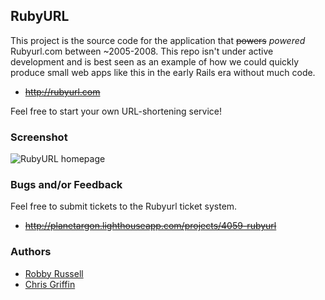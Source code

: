 ## RubyURL

This project is the source code for the application that ~~powers~~ _powered_ Rubyurl.com between ~2005-2008. This repo isn't under active development and is best seen as an example of how we could quickly produce small web apps like this in the early Rails era without much code.

* ~~http://rubyurl.com~~

Feel free to start your own URL-shortening service!

### Screenshot

![RubyURL homepage](https://s3-us-west-2.amazonaws.com/robbyonrails.com/images/rubyurl-screenshot.png)


### Bugs and/or Feedback

Feel free to submit tickets to the Rubyurl ticket system.

* ~~http://planetargon.lighthouseapp.com/projects/4059-rubyurl~~

### Authors

* [Robby Russell](https://github.com/robbyrussell)
* [Chris Griffin](https://github.com/chrisgriffin)
